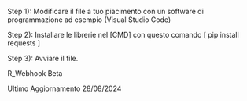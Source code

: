 Step 1): Modificare il file a tuo piacimento con un software di programmazione ad esempio (Visual Studio Code)

Step 2): Installare le librerie nel [CMD] con questo comando [ pip install requests ]

Step 3): Avviare il file.

R_Webhook Beta

Ultimo Aggiornamento 28/08/2024
